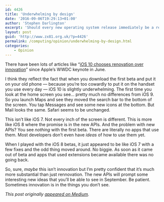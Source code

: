 ```yaml
---
id: 4426
title: 'Underwhelming by design'
date: '2016-09-06T19:29:13+01:00'
author: 'Stephen Darlington'
excerpt: 'Should every new operating system release immediately be a revolution?'
layout: post
guid: 'http://www.zx81.org.uk/?p=4426'
permalink: /computing/opinion/underwhelming-by-design.html
categories:
    - Opinion
---
```


There have been lots of articles like “[iOS 10 chooses renovation over innovation](http://www.theverge.com/2016/6/15/11943652/apple-iphone-ios-10-update-wwdc-home-app)” since Apple’s WWDC keynote in June.

I think they reflect the fact that when you download the first beta and put it on your old phone — because you’re too cowardly to put it on the handset you use every day — iOS 10 is slightly underwhelming. The first time you look at the home screen you see… pretty much no differences from iOS 9. So you launch Maps and see they moved the search bar to the bottom of the screen. You tap Messages and see some new icons at the bottom. But Mail looks the same. Safari seems to be unchanged.

This isn’t like iOS 7. Not every inch of the screen is different. This is more like iOS 8 where the promise is in the new APIs. And the problem with new APIs? You see *nothing* with the first beta. There are literally no apps that use them. Most developers don’t even have *ideas* of how to use them yet.

When I played with the iOS 8 betas, it just appeared to be like iOS 7 with a few fixes and the odd thing moved around. No biggie. As soon as it came out of beta and apps that used extensions became available there was no going back.

So, sure, *maybe* this isn’t innovation but I’m pretty confident that it’s much more substantial than just rennovation. The new APIs will prompt some interesting new ideas that you’ll be able to see in September. Be patient. Sometimes innovation is in the things you don’t see.

*This post originally [appeared on Medium](https://medium.com/@sdarlington/underwhelming-by-design-1558cbf59f09#.6ue0qog8l).*